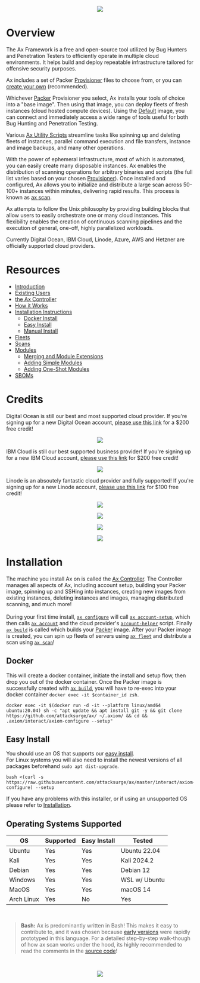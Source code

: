<p align="center">
<a href="https://ax-framework.gitbook.io/wiki" target="_blank"> 
<img src="https://raw.githubusercontent.com/attacksurge/ax/master/screenshots/read-the-docs.png"/>
</a> 
</p>


# Overview
The Ax Framework is a free and open-source tool utilized by Bug Hunters and Penetration Testers to efficiently operate in multiple cloud environments. It helps build and deploy repeatable infrastructure tailored for offensive security purposes.

Ax includes a set of Packer [Provisioner](https://github.com/attacksurge/ax/tree/master/images/provisioners) files to choose from, or you can [create your own](https://ax-framework.gitbook.io/wiki/fundamentals/bring-your-own-provisioner) (recommended).

Whichever [Packer](https://www.packer.io/) Provisioner you select, Ax installs your tools of choice into a "base image". Then using that image, you can deploy fleets of fresh instances (cloud hosted compute devices). Using the [Default](https://github.com/attacksurge/ax/blob/master/images/provisioners/default.json) image, you can connect and immediately access a wide range of tools useful for both Bug Hunting and Penetration Testing.

Various [Ax Utility Scripts](https://ax-framework.gitbook.io/wiki/fundamentals/ax-utility-scripts) streamline tasks like spinning up and deleting fleets of instances, parallel command execution and file transfers, instance and image backups, and many other operations.

With the power of ephemeral infrastructure, most of which is automated, you can easily create many disposable instances. Ax enables the distribution of scanning operations for arbitrary binaries and scripts (the full list varies based on your chosen [Provisioner](https://github.com/attacksurge/ax/tree/master/images/provisioners)). Once installed and configured, Ax allows you to initialize and distribute a large scan across 50-100+ instances within minutes, delivering rapid results. This process is known as [ax scan](https://ax-framework.gitbook.io/wiki/fundamentals/scans).

Ax attempts to follow the Unix philosophy by providing building blocks that allow users to easily orchestrate one or many cloud instances. This flexibility enables the creation of continuous scanning pipelines and the execution of general, one-off, highly parallelized workloads.

Currently Digital Ocean, IBM Cloud, Linode, Azure, AWS and Hetzner are officially supported cloud providers.

# Resources

-   [Introduction](https://ax-framework.gitbook.io/wiki#overview)
-   [Existing Users](https://ax-framework.gitbook.io/wiki/overview/existing-users)
-   [the Ax Controller](https://ax-framework.gitbook.io/wiki/overview/ax-controller)
-   [How it Works](https://ax-framework.gitbook.io/wiki/overview/how-it-works)
-   [Installation Instructions](https://ax-framework.gitbook.io/wiki/overview/installation-guide)
    -   [Docker Install](#docker)
    -   [Easy Install](#easy-install)
    -   [Manual Install](https://ax-framework.gitbook.io/wiki/overview/installation-guide#manual)
-   [Fleets](https://ax-framework.gitbook.io/wiki/fundamentals/fleets)
-   [Scans](https://ax-framework.gitbook.io/wiki/fundamentals/scans)
-   [Modules](https://ax-framework.gitbook.io/wiki/fundamentals/scans/modules)
      - [Merging and Module Extensions](https://ax-framework.gitbook.io/wiki/fundamentals/scans/modules/merging-and-module-extensions)
      - [Adding Simple Modules](https://ax-framework.gitbook.io/wiki/fundamentals/scans/modules/adding-simple-modules)
      - [Adding One-Shot Modules](https://ax-framework.gitbook.io/wiki/fundamentals/scans/modules/adding-one-shot-modules)
-   [SBOMs](https://ax-framework.gitbook.io/wiki/overview/ax-controller#sbom)
  
# Credits

Digital Ocean is still our best and most supported cloud provider. If you're signing up for a new Digital Ocean account, [please use this link](https://m.do.co/c/541daa5b4786) for a $200 free credit!
<p align="center">
<a href="https://m.do.co/c/541daa5b4786" target="_blank"> 
<img src="https://raw.githubusercontent.com/attacksurge/ax/master/screenshots/digitalocean_referral.png"/>
</a> 
</p>

IBM Cloud is still our best supported business provider! If you're signing up for a new IBM Cloud account, [please use this link](https://cloud.ibm.com/docs/overview?topic=overview-tutorial-try-for-free) for $200 free credit!
<p align="center">
<a href="https://cloud.ibm.com/docs/overview?topic=overview-tutorial-try-for-free" target="_blank"> 
<img src="https://raw.githubusercontent.com/attacksurge/ax/master/screenshots/ibm_cloud_referral_new.png"/>
</a> 
</p>

Linode is an absoutely fantastic cloud provider and fully supported! If you're signing up for a new Linode account, [please use this link](https://www.linode.com/lp/refer/?r=71f79f7e02534d6f673cbc8a17581064e12ac27d) for $100 free credit!
<p align="center">
<a href="https://www.linode.com/lp/refer/?r=71f79f7e02534d6f673cbc8a17581064e12ac27d" target="_blank"> 
<img src="https://raw.githubusercontent.com/attacksurge/ax/master/screenshots/linode-referral.png"/>
</a> 
</p>

<p align="center">
<a href="https://azure.com" target="_blank"> 
<img src="https://raw.githubusercontent.com/attacksurge/ax/master/screenshots/azure_referral.png"/>
</a> 
</p>

<p align="center">
<a href="https://aws.com" target="_blank"> 
<img src="https://raw.githubusercontent.com/attacksurge/ax/master/screenshots/aws_dark_referral.png"/>
</a> 
</p>

<p align="center">
<a href="https://console.hetzner.cloud" target="_blank">
<img src="https://raw.githubusercontent.com/attacksurge/ax/master/screenshots/hetzner-refferal.png"/>
</a>
</p>

# Installation
The machine you install Ax on is called the [Ax Controller](https://ax-framework.gitbook.io/wiki/overview/ax-controller). The Controller manages all aspects of Ax, including account setup, building your Packer image, spinning up and SSHing into instances, creating new images from existing instances, deleting instances and images, managing distributed scanning, and much more! <br> <br>
During your first time install, [`ax configure`](https://github.com/attacksurge/ax/blob/master/interact/axiom-configure) will call [`ax account-setup`](https://github.com/attacksurge/ax/blob/master/interact/axiom-account-setup), which then calls [`ax account`](https://github.com/attacksurge/ax/blob/master/interact/axiom-account) and the cloud provider's [`account-helper`](https://github.com/attacksurge/ax/tree/master/interact/account-helpers) script. Finally [`ax build`](https://github.com/attacksurge/ax/blob/master/interact/axiom-build) is called which builds your [Packer](https://www.packer.io/) image. After your Packer image is created, you can spin up fleets of servers using [`ax fleet`](https://github.com/attacksurge/ax/blob/master/interact/axiom-fleet) and distribute a scan using [`ax scan`](https://github.com/attacksurge/ax/blob/master/interact/axiom-scan)!
## Docker

This will create a docker container, initiate the install and setup flow, then drop you out of the docker container. Once the Packer image is successfully created with [`ax build`](https://github.com/attacksurge/ax/blob/master/interact/axiom-build), you will have to re-exec into your docker container `docker exec -it $container_id zsh`. 
```
docker exec -it $(docker run -d -it --platform linux/amd64 ubuntu:20.04) sh -c "apt update && apt install git -y && git clone https://github.com/attacksurge/ax/ ~/.axiom/ && cd && .axiom/interact/axiom-configure --setup"
```

## Easy Install

You should use an OS that supports our [easy install](https://ax-framework.gitbook.io/wiki/overview/installation-guide#operating-systems-supported). <br>
For Linux systems you will also need to install the newest versions of all packages beforehand `sudo apt dist-upgrade`. <br>
```
bash <(curl -s https://raw.githubusercontent.com/attacksurge/ax/master/interact/axiom-configure) --setup
```

If you have any problems with this installer, or if using an unsupported OS please refer to [Installation](https://ax-framework.gitbook.io/wiki/overview/installation-guide#operating-systems-supported).


## Operating Systems Supported
| OS         | Supported | Easy Install  | Tested        | 
|------------|-----------|---------------|---------------|
| Ubuntu     |    Yes    | Yes           | Ubuntu 22.04  |
| Kali       |    Yes    | Yes           | Kali 2024.2   |
| Debian     |    Yes    | Yes           | Debian 12     |
| Windows    |    Yes    | Yes           | WSL w/ Ubuntu |
| MacOS      |    Yes    | Yes           | macOS 14      |
| Arch Linux |    Yes    | No            | Yes           |

<br>

> __Bash:__ Ax is predominantly written in Bash! This makes it easy to contribute to, and it was chosen because [early versions](https://github.com/pry0cc/axiom) were rapidly prototyped in this language. For a detailed step-by-step walk-though of how ax scan works under the hood, its highly recommended to read the comments in the [source code](https://github.com/attacksurge/ax/blob/master/interact/axiom-scan)! 

<br>
<p align="center">
<a href="https://ax-framework.gitbook.io/wiki" target="_blank"> 
<img src="https://raw.githubusercontent.com/attacksurge/ax/master/screenshots/read-the-docs.png"/>
</a> 
</p>
